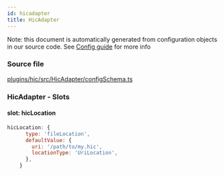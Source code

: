 ```yaml
---
id: hicadapter
title: HicAdapter
---
```


Note: this document is automatically generated from configuration objects in our
source code. See [Config guide](/docs/config_guide) for more info

### Source file

[plugins/hic/src/HicAdapter/configSchema.ts](https://github.com/GMOD/jbrowse-components/blob/main/plugins/hic/src/HicAdapter/configSchema.ts)

### HicAdapter - Slots

#### slot: hicLocation

```js
hicLocation: {
      type: 'fileLocation',
      defaultValue: {
        uri: '/path/to/my.hic',
        locationType: 'UriLocation',
      },
    }
```
